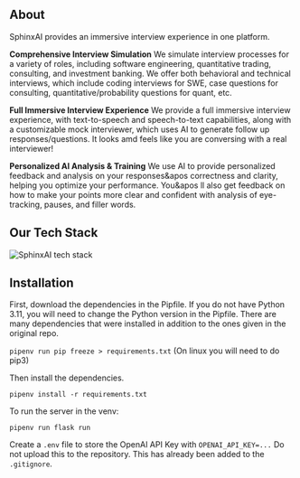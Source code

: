 ## About
SphinxAI provides an immersive interview experience in one platform.

**Comprehensive Interview Simulation**
We simulate interview processes for a variety of roles, including software engineering, quantitative trading, consulting, and investment banking. We offer both behavioral and technical interviews, which include coding interviews for SWE, case questions for consulting, quantitative/probability questions for quant, etc.

**Full Immersive Interview Experience**
We provide a full immersive interview experience, with text-to-speech and speech-to-text capabilities, along with a customizable mock interviewer, which uses AI to generate follow up responses/questions. It looks amd feels like you are conversing with a real interviewer!

**Personalized AI Analysis & Training**
We use AI to provide personalized feedback and analysis on your responses&apos correctness and clarity, helping you optimize your performance. You&apos ll also get feedback on how to make your points more clear and confident with analysis of eye-tracking, pauses, and filler words.

## Our Tech Stack
![SphinxAI tech stack](https://i.imgur.com/2YYDpH1.png)

## Installation
First, download the dependencies in the Pipfile.
If you do not have Python 3.11, you will need to change the Python version in the Pipfile.
There are many dependencies that were installed in addition to the ones given in the original repo.

`pipenv run pip freeze > requirements.txt` (On linux you will need to do pip3)

Then install the dependencies.

`pipenv install -r requirements.txt`

To run the server in the venv:

`pipenv run flask run`

Create a `.env` file to store the OpenAI API Key with `OPENAI_API_KEY=...`
Do not upload this to the repository. This has already been added to the `.gitignore`.
